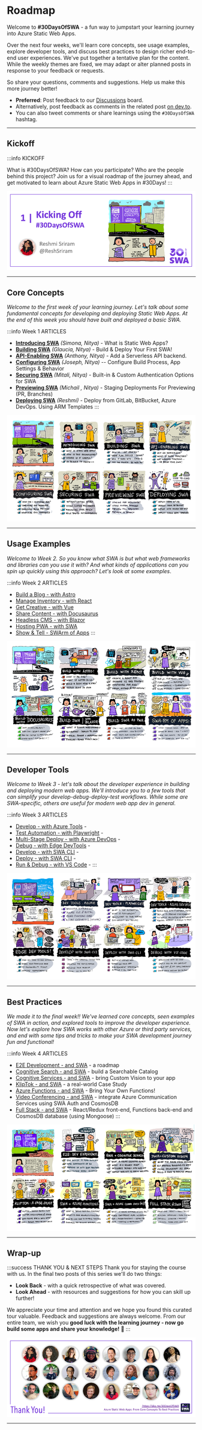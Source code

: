 # Roadmap

Welcome to **#30DaysOfSWA** - a fun way to jumpstart your learning journey into Azure Static Web Apps. 

Over the next four weeks, we'll learn core concepts, see usage examples, explore developer tools, and discuss best practices to design richer end-to-end user experiences. We've put together a tentative plan for the content. While the weekly themes are fixed, we may adapt or alter planned posts in response to your feedback or requests.

So share your questions, comments and suggestions. Help us make this more journey better!
 * **Preferred**: Post feedback to our [Discussions](https://github.com/orgs/staticwebdev/discussions/categories/-30daysofswa) board. 
 * Alternatively, post feedback as comments in the related post [on dev.to](https://dev.to/nitya/series/17901).
 * You can also tweet comments or share learnings using the `#30DaysOfSWA` hashtag.

---

## Kickoff 

:::info KICKOFF

What is #30DaysOfSWA? How can you participate? Who are the people behind this project? Join us for a visual roadmap of the journey ahead, and get motivated to learn about Azure Static Web Apps in #30Days!
:::

![Kickoff](../../static/img/series/banner-kickoff.png)

---

## Core Concepts 

_Welcome to the first week of your learning journey. Let's talk about some fundamental concepts for developing and deploying Static Web Apps. At the end of this week you should have built and deployed a basic SWA._

:::info Week 1 ARTICLES
 * [**Introducing SWA**](blog/introducing-swa) _(Simona, Nitya)_ - What is Static Web Apps?
 * [**Building SWA**](blog/building-swa) _(Glaucia, Nitya)_  - Build & Deploy Your First SWA!
 * [**API-Enabling SWA**](blog/api-enabling-swa) _(Anthony, Nitya)_ - Add a Serverless API backend.
 * [**Configuring SWA**](blog/configuring-swa) _(Joseph, Nitya)_ -- Configure Build Process, App Settings & Behavior
 * [**Securing SWA**](blog/securing-swa)  _(Mitali, Nitya)_ - Built-in & Custom Authentication Options for SWA
 * [**Previewing SWA**](blog/previewing-swa)  _(Michail , Nitya)_ - Staging Deployments For Previewing (PR, Branches)
 * [**Deploying SWA**](blog/deploying-swa)  _(Reshmi)_ - Deploy from GitLab, BitBucket, Azure DevOps. Using ARM Templates
:::

![Week 1 Roadmap](../../static/img/png/week1-roadmap.png)


---

## Usage Examples 

_Welcome to Week 2. So you know what SWA is but what web frameworks and libraries can you use it with? And what kinds of applications can you spin up quickly using this approach? Let's look at some examples_.

:::info Week 2 ARTICLES
 * [Build a Blog - with Astro](blog/build-with-astro) 
 * [Manage Inventory - with React](blog/build-with-react) 
 * [Get Creative - with Vue](blog/build-with-vuejs) 
 * [Share Content - with Docusaurus](blog/build-with-docusaurus) 
 * [Headless CMS - with Blazor](blog/build-with-blazor) 
 * [Hosting PWA - with SWA](blog/pwa-on-swa) 
 * [Show & Tell - SWArm of Apps](blog/show-and-tell) 
:::

![Week 2 Roadmap](../../static/img/png/week2-roadmap.png)

---

## Developer Tools

_Welcome to Week 3 - let's talk about the developer experience in building and deploying modern web apps. We'll introduce you to a few tools that can simplify your develop-debug-deploy-test workflows. While some are SWA-specific, others are useful for modern web app dev in general._

:::info Week 3 ARTICLES
 * [Develop - with Azure Tools](blog/devtools-azure) - 
 * [Test Automation - with Playwright](blog/devtools-playwright) - 
 * [Multi-Stage Deploy - with Azure DevOps](blog/devtools-ado) - 
 * [Debug - with Edge DevTools](blog/devtools-msedge) - 
 * [Develop - with SWA CLI](blog/devtools-swacli-develop) - 
 * [Deploy - with SWA CLI](blog/devtools-swacli-deploy) - 
 * [Run & Debug - with VS Code](blog/devtools-vscode) - 
:::

![Week 3 Roadmap](../../static/img/png/week3-roadmap.png)

---

## Best Practices

_We made it to the final week!! We've learned core concepts, seen examples of SWA in action, and explored tools to improve the developer experience. Now let's explore how SWA works with other Azure or third party services, and end with some tips and tricks to make your SWA development journey fun and functional!_

:::info Week 4 ARTICLES
 * [E2E Development - and SWA](https://www.azurestaticwebapps.dev/blog/practices-e2e) - a roadmap
 * [Cognitive Search - and SWA](https://www.azurestaticwebapps.dev/blog/practices-cognitive-search) - build a Searchable Catalog
 * [Cognitive Services - and SWA](https://www.azurestaticwebapps.dev/blog/practices-cognitive-services) - bring Custom Vision to your app
 * [KlipTok - and SWA](https://www.azurestaticwebapps.dev/blog/practices-case-study) - a real-world Case Study
 * [Azure Functions - and SWA](https://www.azurestaticwebapps.dev/blog/practices-byo-functions) - Bring Your Own Functions!
 * [Video Conferencing - and SWA](https://www.azurestaticwebapps.dev/blog/practices-cosmosdb) - integrate Azure Communication Services using SWA Auth and CosmosDB
 * [Full Stack - and SWA](https://www.azurestaticwebapps.dev/blog/practices-full-stack-react) - React/Redux front-end, Functions back-end and CosmosDB database (using Mongoose)
:::

![Week 4 Roadmap](../../static/img/png/week4-roadmap.png)


---

## Wrap-up

:::success THANK YOU & NEXT STEPS
Thank you for staying the course with us. In the final two posts of this series we'll do two things:
 * **Look Back** - with a quick retrospective of what was covered.
 * **Look Ahead** - with resources and suggestions for how you can skill up further!

We appreciate your time and attention and we hope you found this curated tour valuable. Feedback and suggestions are always welcome. From our entire team, we wish you **good luck with the learning journey - now go build some apps and share your knowledge!** 🎉
:::


![Kickoff](../../static/img/series/29-banner.png)

---